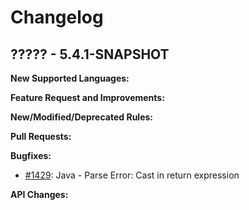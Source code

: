 # Changelog

## ????? - 5.4.1-SNAPSHOT

**New Supported Languages:**

**Feature Request and Improvements:**

**New/Modified/Deprecated Rules:**

**Pull Requests:**

**Bugfixes:**

*   [#1429](https://sourceforge.net/p/pmd/bugs/1429/): Java - Parse Error: Cast in return expression

**API Changes:**
